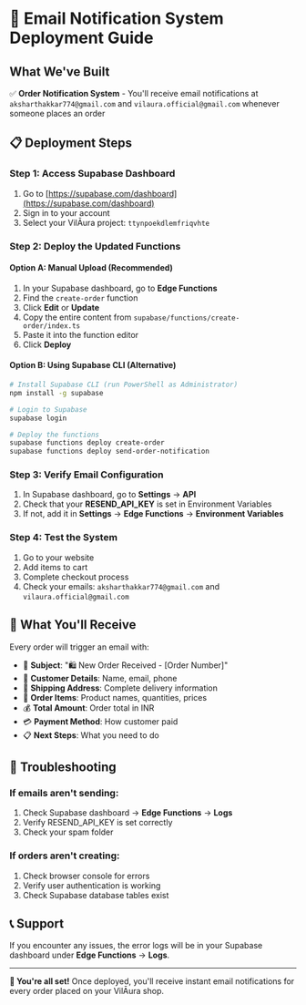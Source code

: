 # 🚀 Email Notification System Deployment Guide

## What We've Built
✅ **Order Notification System** - You'll receive email notifications at `aksharthakkar774@gmail.com` and `vilaura.official@gmail.com` whenever someone places an order

## 📋 Deployment Steps

### Step 1: Access Supabase Dashboard
1. Go to [https://supabase.com/dashboard](https://supabase.com/dashboard)
2. Sign in to your account
3. Select your VilĀura project: `ttynpoekdlemfriqvhte`

### Step 2: Deploy the Updated Functions

#### Option A: Manual Upload (Recommended)
1. In your Supabase dashboard, go to **Edge Functions**
2. Find the `create-order` function
3. Click **Edit** or **Update**
4. Copy the entire content from `supabase/functions/create-order/index.ts`
5. Paste it into the function editor
6. Click **Deploy**

#### Option B: Using Supabase CLI (Alternative)
```bash
# Install Supabase CLI (run PowerShell as Administrator)
npm install -g supabase

# Login to Supabase
supabase login

# Deploy the functions
supabase functions deploy create-order
supabase functions deploy send-order-notification
```

### Step 3: Verify Email Configuration
1. In Supabase dashboard, go to **Settings** → **API**
2. Check that your **RESEND_API_KEY** is set in Environment Variables
3. If not, add it in **Settings** → **Edge Functions** → **Environment Variables**

### Step 4: Test the System
1. Go to your website
2. Add items to cart
3. Complete checkout process
4. Check your emails: `aksharthakkar774@gmail.com` and `vilaura.official@gmail.com`

## 🎯 What You'll Receive

Every order will trigger an email with:
- 📧 **Subject**: "🛍️ New Order Received - [Order Number]"
- 👤 **Customer Details**: Name, email, phone
- 📍 **Shipping Address**: Complete delivery information
- 🛒 **Order Items**: Product names, quantities, prices
- 💰 **Total Amount**: Order total in INR
- 💳 **Payment Method**: How customer paid
- 📋 **Next Steps**: What you need to do

## 🔧 Troubleshooting

### If emails aren't sending:
1. Check Supabase dashboard → **Edge Functions** → **Logs**
2. Verify RESEND_API_KEY is set correctly
3. Check your spam folder

### If orders aren't creating:
1. Check browser console for errors
2. Verify user authentication is working
3. Check Supabase database tables exist

## 📞 Support
If you encounter any issues, the error logs will be in your Supabase dashboard under **Edge Functions** → **Logs**.

---

**🎉 You're all set!** Once deployed, you'll receive instant email notifications for every order placed on your VilĀura shop. 